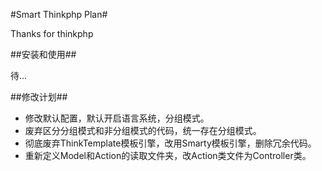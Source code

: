 ﻿#Smart Thinkphp Plan#

Thanks for thinkphp

##安装和使用##

待...

##修改计划##

* 修改默认配置，默认开启语言系统，分组模式。
* 废弃区分分组模式和非分组模式的代码，统一存在分组模式。
* 彻底废弃ThinkTemplate模板引擎，改用Smarty模板引擎，删除冗余代码。
* 重新定义Model和Action的读取文件夹，改Action类文件为Controller类。
